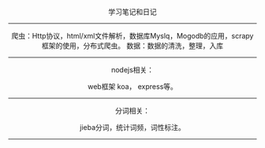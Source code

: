 <center>学习笔记和日记

---
爬虫：Http协议，html/xml文件解析，数据库Myslq，Mogodb的应用，scrapy框架的使用，分布式爬虫。
数据：数据的清洗，整理，入库

---
nodejs相关：

web框架 koa， express等。


---

分词相关：

jieba分词，统计词频，词性标注。

---
